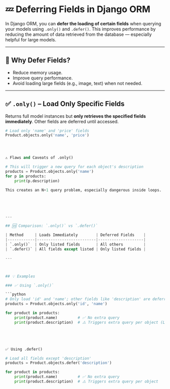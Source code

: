 # 💤 Deferring Fields in Django ORM

In Django ORM, you can **defer the loading of certain fields** when querying your models using `.only()` and `.defer()`. This improves performance by reducing the amount of data retrieved from the database — especially helpful for large models.

---

## 🎯 Why Defer Fields?

- Reduce memory usage.
- Improve query performance.
- Avoid loading large fields (e.g., image, text) when not needed.

---

## ✅ `.only()` – Load Only Specific Fields

Returns full model instances but **only retrieves the specified fields immediately**. Other fields are deferred until accessed.

```python
# Load only 'name' and 'price' fields
Product.objects.only('name', 'price')




⚠️ Flaws and Caveats of .only()

# This will trigger a new query for each object's description
products = Product.objects.only('name')
for p in products:
    print(p.description) 

This creates an N+1 query problem, especially dangerous inside loops.





---

## 🆚 Comparison: `.only()` vs `.defer()`

| Method     | Loads Immediately        | Deferred Fields    |
|------------|--------------------------|--------------------|
| `.only()`  | Only listed fields       | All others         |
| `.defer()` | All fields except listed | Only listed fields |

---



## 💡 Examples

### ✅ Using `.only()`

```python
# Only load 'id' and 'name'; other fields like 'description' are deferred
products = Product.objects.only('id', 'name')

for product in products:
    print(product.name)         # ✅ No extra query
    print(product.description)  # ⚠️ Triggers extra query per object (Loop if 100 times then 100 times will be called!!)





✅ Using .defer()

# Load all fields except 'description'
products = Product.objects.defer('description')

for product in products:
    print(product.name)         # ✅ No extra query
    print(product.description)  # ⚠️ Triggers extra query per object





